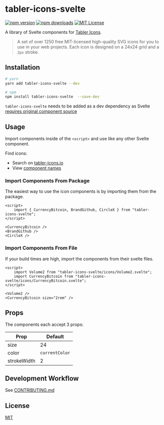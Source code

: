# tabler-icons-svelte

[![npm version][npm-version]][npm]
[![npm downloads][npm-downloads]][npm]
[![MIT License][license]](LICENSE)

A library of Svelte components for [Tabler Icons](https://github.com/tabler/tabler-icons).

> A set of over 1250 free MIT-licensed high-quality SVG icons for you to use in your web projects. Each icon is designed on a 24x24 grid and a `2px` stroke.

## Installation

```sh
# yarn
yarn add tabler-icons-svelte --dev

# npm
npm install tabler-icons-svelte  --save-dev
```

`tabler-icons-svelte` needs to be added as a dev dependency as Svelte [requires original component source](https://github.com/sveltejs/sapper-template#using-external-components)

## Usage

Import components inside of the `<script>` and use like any other Svelte component.

Find icons:

-   Search on [tabler-icons.io](https://tabler-icons.io/)
-   View [component names](ICON_INDEX.md)

### Import Components From Package

The easiest way to use the icon components is by importing them from the package.

```svelte
<script>
    import { CurrencyBitcoin, BrandGithub, CircleX } from "tabler-icons-svelte";
</script>

<CurrencyBitcoin />
<BrandGithub />
<CircleX />
```

### Import Components From File

If your build times are high, import the components from their svelte files.

```svelte
<script>
    import Volume2 from "tabler-icons-svelte/icons/Volume2.svelte";
    import CurrencyBitcoin from "tabler-icons-svelte/icons/CurrencyBitcoin.svelte";
</script>

<Volume2 />
<CurrencyBitcoin size="2rem" />
```

## Props

The components each accept 3 props:

| Prop        | Default        |
| ----------- | -------------- |
| size        | 24             |
| color       | `currentColor` |
| strokeWidth | 2              |

## Development Workflow

See [CONTRIBUTING.md](CONTRIBUTING.md)

## License

[MIT](LICENSE)

[npm]: https://www.npmjs.com/package/tabler-icons-svelte
[npm-version]: https://img.shields.io/npm/v/tabler-icons-svelte
[npm-downloads]: https://img.shields.io/npm/dw/tabler-icons-svelte
[license]: https://img.shields.io/github/license/benflap/tabler-icons-svelte
